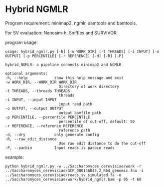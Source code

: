 # Hybrid NGMLR

Program requirement: 
minimap2, ngmlr, samtools and bamtools.

For SV evaluation: Nanosim-h, Sniffles and SURVIVOR.

program usage:

    usage: hybrid_ngmlr.py [-h] [-w WORK_DIR] [-t THREADS] [-i INPUT] [-o OUTPUT] [-p PERCENTILE] [-r REFERENCE] [-d] [-R] [-P]

    hybrid_NGMLR: a pipeline connects minimap2 and NGMLR

    optional arguments:
    -h, --help            show this help message and exit
    -w WORK_DIR, --WORK_DIR WORK_DIR
                            Directory of work directory
    -t THREADS, --threads THREADS
                            threads
    -i INPUT, --input INPUT
                            input read path
    -o OUTPUT, --output OUTPUT
                            output bamfile path
    -p PERCENTILE, --percentile PERCENTILE
                            percentile of cut-off, default: 50
    -r REFERENCE, --reference REFERENCE
                            raference path
    -d, --dry             only generate config
    -R, --raw_edit_distance
                            Use raw edit distance to do the cut-off
    -P, --pacbio          Input reads is pacbio reads

example: 

    python hybrid_ngmlr.py -w ../Saccharomyces_cerevisiae/work -r ../Saccharomyces_cerevisiae/GCF_000146045.2_R64_genomic.fna -i ../Saccharomyces_cerevisiae/reads_sv_simulated.fa -o ../Saccharomyces_cerevisiae/work/hybrid_ngmlr.bam -p 85 -t 60